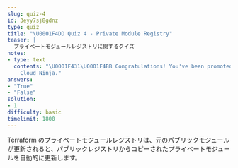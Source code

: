 ```yaml
---
slug: quiz-4
id: 3eyy7sj8gdnz
type: quiz
title: "\U0001F4DD Quiz 4 - Private Module Registry"
teaser: |
  プライベートモジュールレジストリに関するクイズ
notes:
- type: text
  contents: "\U0001F431‍\U0001F4BB Congratulations! You've been promoted to Terraform
    Cloud Ninja."
answers:
- "True"
- "False"
solution:
- 1
difficulty: basic
timelimit: 1800
---
```

Terraform のプライベートモジュールレジストリは、元のパブリックモジュールが更新されると、パブリックレジストリからコピーされたプライベートモジュールを自動的に更新します。
